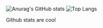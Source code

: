 ![Anurag's GitHub stats](readme-stats-gctcy833w-bears-projects-8549d9f0.vercel.app/api?username=AnimatorBear&show_icons=true&theme=transparent&title_color=FF6600&text_color=ffaaaa&icon_color=FF0000)
![Top Langs](https://readme-stats-gctcy833w-bears-projects-8549d9f0.vercel.app/api/top-langs/?username=AnimatorBear&show_icons=true&theme=transparent&title_color=FF6600&text_color=ffaaaa&icon_color=FF0000)

Github stats are cool
